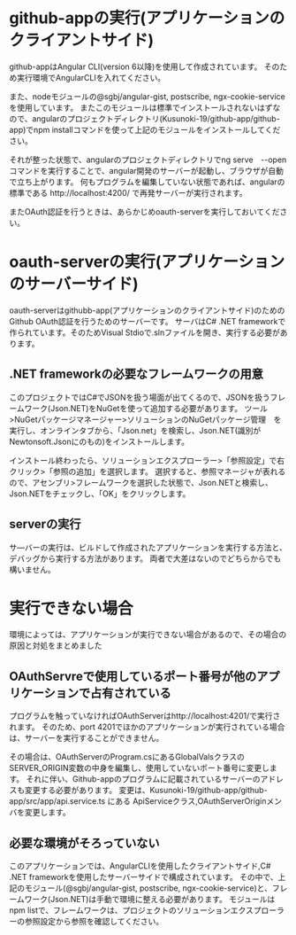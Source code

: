 # github-appの実行(アプリケーションのクライアントサイド)

github-appはAngular CLI(version 6以降)を使用して作成されています。
そのため実行環境でAngularCLIを入れてください。

また、nodeモジュールの@sgbj/angular-gist, postscribe, ngx-cookie-service を使用しています。
またこのモジュールは標準でインストールされないはずなので、angularのプロジェクトディレクトリ(Kusunoki-19/github-app/github-app)でnpm installコマンドを使って上記のモジュールをインストールしてください。

それが整った状態で、angularのプロジェクトディレクトリでng serve　--openコマンドを実行することで、angular開発のサーバーが起動し、ブラウザが自動で立ち上がります。
何もプログラムを編集していない状態であれば、angularの標準である http://localhost:4200/ で再発サーバーが実行されます。

またOAuth認証を行うときは、あらかじめoauth-serverを実行しておいてください。

# oauth-serverの実行(アプリケーションのサーバーサイド)

oauth-serverはgithubb-app(アプリケーションのクライアントサイド)のためのGithub OAuth認証を行うためのサーバーです。
サーバはC# .NET frameworkで作られています。そのためVisual Stdioで.slnファイルを開き、実行する必要があります。

## .NET frameworkの必要なフレームワークの用意

このプロジェクトではC#でJSONを扱う場面が出てくるので、JSONを扱うフレームワーク(Json.NET)をNuGetを使って追加する必要があります。
ツール>NuGetパッケージマネージャー>ソリューションのNuGetパッケージ管理　を実行し、オンラインタブから、「Json.net」を検索し、Json.NET(識別がNewtonsoft.Jsonにのもの)をインストールします。

インストール終わったら、ソリューションエクスプローラー>「参照設定」で右クリック>「参照の追加」を選択します。
選択すると、参照マネージャが表れるので、アセンブリ>フレームワークを選択した状態で、Json.NETと検索し、Json.NETをチェックし、「OK」をクリックします。

## serverの実行

サ―バーの実行は、ビルドして作成されたアプリケーションを実行する方法と、デバッグから実行する方法があります。
両者で大差はないのでどちらからでも構いません。


# 実行できない場合

環境によっては、アプリケーションが実行できない場合があるので、その場合の原因と対処をまとめました　

## OAuthServreで使用しているポート番号が他のアプリケーションで占有されている

プログラムを触っていなければOAuthServerはhttp://localhost:4201/で実行されます。
そのため、port 4201でほかのアプリケーションが実行されている場合は、サーバーを実行することができません。

その場合は、OAuthServerのProgram.csにあるGlobalValsクラスのSERVER_ORIGIN変数の中身を編集し、使用していないポート番号に変更します。
それに伴い、Github-appのプログラムに記載されているサーバーのアドレスも変更する必要があります。
変更は、Kusunoki-19/github-app/github-app/src/app/api.service.ts にある ApiServiceクラス,OAuthServerOriginメンバを変更します。

## 必要な環境がそろっていない

このアプリケーションでは、AngularCLIを使用したクライアントサイド,C# .NET frameworkを使用したサーバーサイドで構成されています。
その中で、上記のモジュール(@sgbj/angular-gist, postscribe, ngx-cookie-service)と、フレームワーク(Json.NET)は手動で環境に整える必要があります。
モジュールはnpm listで、フレームワークは、プロジェクトのソリューションエクスプローラーの参照設定から参照を確認してください。